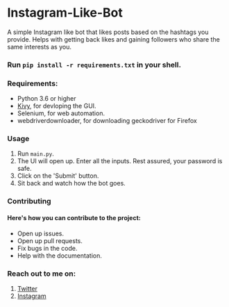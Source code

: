 # Instagram-Like-Bot
A simple Instagram like bot that likes posts based on the hashtags you provide. Helps with getting back likes and gaining followers who share the same interests as you.

### Run ```pip install -r requirements.txt``` in your shell.


### Requirements:
- Python 3.6 or higher
- [Kivy](https://github.com/kivy/kivy), for devloping the GUI.
- Selenium, for web automation.
- webdriverdownloader, for downloading geckodriver for Firefox

### Usage
1. Run ```main.py```.
2. The UI will open up. Enter all the inputs. Rest assured, your password is safe.
3. Click on the 'Submit' button.
4. Sit back and watch how the bot goes.


### Contributing
#### Here's how you can contribute to the project: 
- Open up issues.
- Open up pull requests.
- Fix bugs in the code.
- Help with the documentation.

### Reach out to me on:
1. [Twitter](https://www.twitter.com/kevin_codes)
2. [Instagram](https://www.instagram.com/kevin.codes)